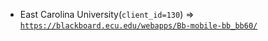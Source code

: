  - East Carolina University(`client_id=130`) => [`https://blackboard.ecu.edu/webapps/Bb-mobile-bb_bb60/`](https://blackboard.ecu.edu/webapps/Bb-mobile-bb_bb60/)
